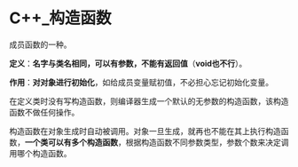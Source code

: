  # C++_构造函数
成员函数的一种。

**定义**：**名字与类名相同，可以有参数，不能有返回值**（**void也不行**）。

**作用**：**对对象进行初始化**，如给成员变量赋初值，不必担心忘记初始化变量。

在定义类时没有写构造函数，则编译器生成一个默认的无参数的构造函数，该构造函数不做任何操作。

构造函数在对象生成时自动被调用。对象一旦生成，就再也不能在其上执行构造函数，**一个类可以有多个构造函数**，根据构造函数不同参数类型，参数个数来决定调用哪个构造函数。